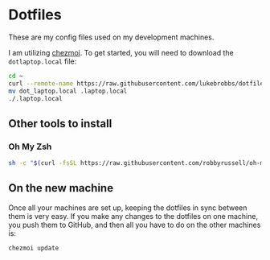 # Dotfiles

These are my config files used on my development machines. 

I am utilizing [chezmoi](https://www.chezmoi.io). To get started, you will need to download the `dotlaptop.local` file:

```bash
cd ~
curl --remote-name https://raw.githubusercontent.com/lukebrobbs/dotfiles/main/dot_laptop.local
mv dot_laptop.local .laptop.local
./.laptop.local
```

## Other tools to install

### Oh My Zsh

```bash
sh -c "$(curl -fsSL https://raw.githubusercontent.com/robbyrussell/oh-my-zsh/master/tools/install.sh)"
```

## On the new machine

Once all your machines are set up, keeping the dotfiles in sync between them is very easy. If you make any changes to the dotfiles on one machine, you push them to GitHub, and then all you have to do on the other machines is:

```bash
chezmoi update
```